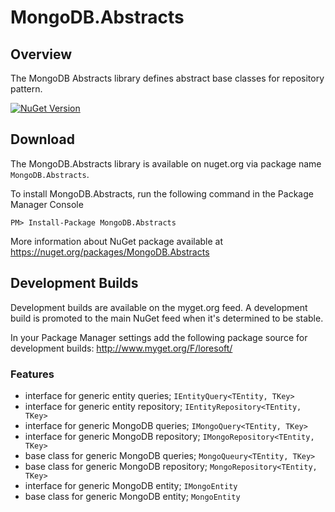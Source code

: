 # MongoDB.Abstracts

## Overview

The MongoDB Abstracts library defines abstract base classes for repository pattern.

[![NuGet Version](https://img.shields.io/nuget/v/MongoDB.Abstracts.svg?style=flat-square)](https://www.nuget.org/packages/MongoDB.Abstracts/)

## Download

The MongoDB.Abstracts library is available on nuget.org via package name `MongoDB.Abstracts`.

To install MongoDB.Abstracts, run the following command in the Package Manager Console

    PM> Install-Package MongoDB.Abstracts
    
More information about NuGet package available at
<https://nuget.org/packages/MongoDB.Abstracts>

## Development Builds

Development builds are available on the myget.org feed.  A development build is promoted to the main NuGet feed when it's determined to be stable. 

In your Package Manager settings add the following package source for development builds:
<http://www.myget.org/F/loresoft/>

### Features

* interface for generic entity queries; `IEntityQuery<TEntity, TKey>`
* interface for generic entity repository; `IEntityRepository<TEntity, TKey>`
* interface for generic MongoDB queries; `IMongoQuery<TEntity, TKey>`
* interface for generic MongoDB repository; `IMongoRepository<TEntity, TKey>`
* base class for generic MongoDB queries; `MongoQueury<TEntity, TKey>`
* base class for generic MongoDB repository; `MongoRepository<TEntity, TKey>`
* interface for generic MongoDB entity; `IMongoEntity`
* base class for generic MongoDB entity; `MongoEntity`
